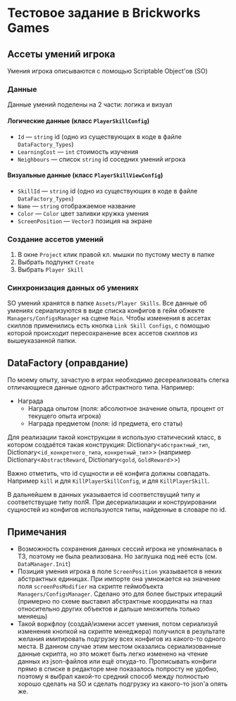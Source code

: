 # Тестовое задание в Brickworks Games

## Ассеты умений игрока
Умения игрока описываются с помощью Scriptable Object'ов (SO)

### Данные
Данные умений поделены на 2 части: логика и визуал

#### Логические данные (класс `PlayerSkillConfig`)
* `Id` — `string` id (одно из существующих в коде в файле `DataFactory_Types`)
* `LearningCost` — `int` стоимость изучения
* `Neighbours` — список `string` id соседних умений игрока

#### Визуальные данные (класс `PlayerSkillViewConfig`)
* `SkillId` — `string` id (одно из существующих в коде в файле `DataFactory_Types`)
* `Name` — `string` отображаемое название
* `Color` — `Color` цвет заливки кружка умения
* `ScreenPosition` — `Vector3` позиция на экране

### Создание ассетов умений
1. В окне `Project` клик правой кл. мышки по пустому месту в папке
2. Выбрать подпункт `Create` 
3. Выбрать `Player Skill`

### Синхронизация данных об умениях
SO умений хранятся в папке `Assets/Player Skills`. Все данные об умениях сериализуются в виде списка конфигов в гейм обжекте `Managers/ConfigsManager` на сцене `Main`. Чтобы изменения в ассетах скиллов применились есть кнопка `Link Skill Configs`, с помощью которой происходит пересохранение всех ассетов скиллов из вышеуказанной папки.

## DataFactory (оправдание)
По моему опыту, зачастую в играх необходимо десереализовать слегка отличающиеся данные одного абстрактного типа. Например:
* Награда
  * Награда опытом (поля: абсолютное значение опыта, процент от текущего опыта игрока)
  * Награда предметом (поля: id предмета, его статы)

Для реализации такой конструкции я использую статический класс, в котором создаётся такая конструкция:
Dictionary<`абстрактный_тип`, Dictionary<`id_конкретного_типа`, `конкретный_тип`>>
(например Dictionary<`AbstractReward`, Dictionary<`gold`, `GoldReward`>>)

Важно отметить, что id сущности и её конфига должны совпадать. Например `kill` и для `KillPlayerSkillConfig`, и для `KillPlayerSkill`.

В дальнейшем в данных указывается id соответствущий типу и соответствущие типу полЯ. При десериализации и конструировании сущностей из конфигов используются типы, найденные в словаре по id.

## Примечания
* Возможность сохранения данных сессий игрока не упомяналась в ТЗ, поэтому не была реализована. Но заглушка под неё есть (см. `DataManager.Init`)
* Позиция умения игрока в поле `ScreenPosition` указывается в неких абстрактных единицах. При импорте она умножается на значение поля `screenPosModifier` на скрипте геймобъекта `Managers/ConfigsManager`. Сделано это для более быстрых итераций (примерно по схеме выставил абстрактные координаты на глаз относительно других объектов и дальше множитель только меняешь)
* Такой воркфлоу (создай/измени ассет умения, потом сериализуй изменения кнопкой на скрипте менеджера) получился в результате желания имитировать подгрузку всех конфигов из какого-то одного места. В данном случае этим местом оказались сериализованные данные скрипта, но это может быть легко изменено на чтение данных из json-файлов или ещё откуда-то. Прописывать конфиги прямо в списке в редакторе мне показалось попросту не удобно, поэтому я выбрал какой-то средний способ между полностью хорошо сделать на SO и сделать подгрузку из какого-то json'а опять же.